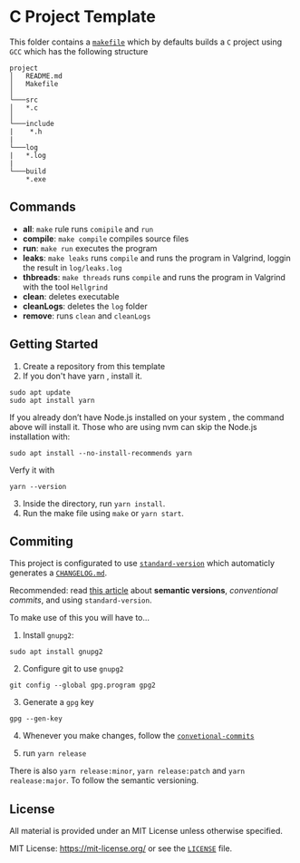 # C Project Template

This folder contains a [`makefile`](./Makefile) which by defaults builds a `C` project using `GCC` which has the following structure

```
project
│   README.md
│   Makefile
│
└───src
│   *.c
│
└───include
|    *.h
|
└───log
|   *.log
|
└───build
    *.exe
```

## Commands

- **all**: `make` rule runs `comipile` and `run`
- **compile**: `make compile` compiles source files
- **run**: `make run` executes the program
- **leaks**: `make leaks` runs `compile` and runs the program in Valgrind, loggin the result in `log/leaks.log`
- **thbreads**: `make threads` runs `compile` and runs the program in Valgrind with the tool `Hellgrind`
- **clean**: deletes executable
- **cleanLogs**: deletes the `log` folder
- **remove**: runs `clean` and `cleanLogs`

## Getting Started

1. Create a repository from this template
2. If you don't have yarn , install it.

```
sudo apt update
sudo apt install yarn
```

If you already don’t have Node.js installed on your system , the command above will install it. Those who are using nvm can skip the Node.js installation with:

```
sudo apt install --no-install-recommends yarn
```

Verfy it with

```
yarn --version
```

3. Inside the directory, run `yarn install`.
4. Run the make file using `make` or `yarn start`.

## Commiting

This project is configurated to use [`standard-version`](https://github.com/conventional-changelog/standard-version) which automaticly generates a [`CHANGELOG.md`](./CHANGELOG.md).

Recommended: read [this article](https://www.mokkapps.de/blog/how-to-automatically-generate-a-helpful-changelog-from-your-git-commit-messages/) about **semantic versions**, _conventional commits_, and using `standard-version`.

To make use of this you will have to...

1. Install `gnupg2`:

```
sudo apt install gnupg2
```

2. Configure git to use `gnupg2`

```
git config --global gpg.program gpg2
```

3. Generate a `gpg` key

```
gpg --gen-key
```

4. Whenever you make changes, follow the [`convetional-commits`](https://www.conventionalcommits.org/en/v1.0.0/)

5. run `yarn release`

There is also `yarn release:minor`, `yarn release:patch` and `yarn realease:major`. To follow the semantic versioning.

## License

All material is provided under an MIT License unless otherwise specified.

MIT License: <https://mit-license.org/> or see the [`LICENSE`](https://github.com/tomasanchez/c-project/blob/master/LICENSE) file.
